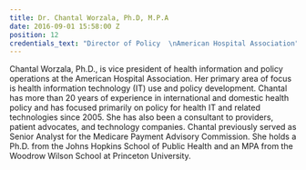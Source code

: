 ```yaml
---
title: Dr. Chantal Worzala, Ph.D, M.P.A
date: 2016-09-01 15:58:00 Z
position: 12
credentials_text: "Director of Policy  \nAmerican Hospital Association"
---
```


Chantal Worzala, Ph.D., is vice president of health information and policy operations at the American Hospital Association. Her primary area of focus is health information technology (IT) use and policy development. Chantal has more than 20 years of experience in international and domestic health policy and has focused primarily on policy for health IT and related technologies since 2005. She has also been a consultant to providers, patient advocates, and technology companies. Chantal previously served as Senior Analyst for the Medicare Payment Advisory Commission. She holds a Ph.D. from the Johns Hopkins School of Public Health and an MPA from the Woodrow Wilson School at Princeton University.